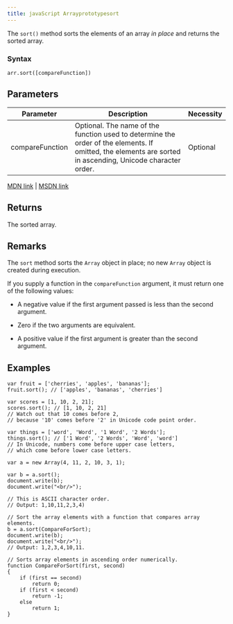 ```yaml
---
title: javaScript Arrayprototypesort
---
```

The `sort()` method sorts the elements of an array _in place_ and returns the sorted array.

### Syntax

    arr.sort([compareFunction])

## Parameters

| Parameter | Description | Necessity |  
|------------|-----------------------------------------------|---------------|  
| compareFunction | Optional. The name of the function used to determine the order of the elements. If omitted, the elements are sorted in ascending, Unicode character order. | Optional |

[MDN link](https://developer.mozilla.org/en-US/docs/Web/JavaScript/Reference/Global_Objects/Array/sort) | [MSDN link](https://msdn.microsoft.com/en-us/LIBRary/4b4fbfhk%28v=vs.94%29.aspx)

## Returns

The sorted array.

## Remarks

The `sort` method sorts the `Array` object in place; no new `Array` object is created during execution.

If you supply a function in the `compareFunction` argument, it must return one of the following values:

*   A negative value if the first argument passed is less than the second argument.

*   Zero if the two arguments are equivalent.

*   A positive value if the first argument is greater than the second argument.

## Examples

    var fruit = ['cherries', 'apples', 'bananas'];
    fruit.sort(); // ['apples', 'bananas', 'cherries']

    var scores = [1, 10, 2, 21]; 
    scores.sort(); // [1, 10, 2, 21]
    // Watch out that 10 comes before 2,
    // because '10' comes before '2' in Unicode code point order.

    var things = ['word', 'Word', '1 Word', '2 Words'];
    things.sort(); // ['1 Word', '2 Words', 'Word', 'word']
    // In Unicode, numbers come before upper case letters,
    // which come before lower case letters.

    var a = new Array(4, 11, 2, 10, 3, 1);

    var b = a.sort();
    document.write(b);
    document.write("<br/>");

    // This is ASCII character order.
    // Output: 1,10,11,2,3,4)

    // Sort the array elements with a function that compares array elements.
    b = a.sort(CompareForSort);
    document.write(b);
    document.write("<br/>");
    // Output: 1,2,3,4,10,11.

    // Sorts array elements in ascending order numerically.
    function CompareForSort(first, second)
    {
        if (first == second)
            return 0;
        if (first < second)
            return -1;
        else
            return 1; 
    }